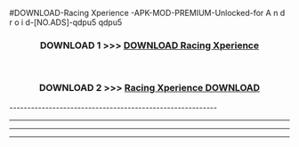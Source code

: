 #DOWNLOAD-Racing Xperience -APK-MOD-PREMIUM-Unlocked-for A n d r o i d-[NO.ADS]-qdpu5 qdpu5 



<div align="center">

<h3>DOWNLOAD 1 >>> <a href="https://getmod2.web.app/?judul=Racing Xperience ">DOWNLOAD Racing Xperience </a></h3><br>

<h3>DOWNLOAD 2 >>> <a href="https://getmod2.web.app/?judul=Racing Xperience ">Racing Xperience  DOWNLOAD </a></h3>

</div>
----------------------------------------------------------

----------------------------------------------------------

----------------------------------------------------------

----------------------------------------------------------




